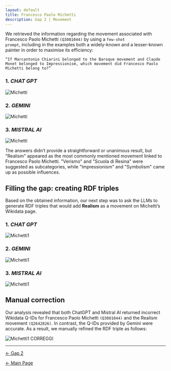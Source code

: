 ```yaml
---
layout: default
title: Francesco Paolo Michetti
description: Gap 2 | Movement
---
```


We retrieved the information regarding the movement associated with Francesco Paolo Michetti <code class="language-plaintext highlighter-rouge">(Q3081044)</code>
by using a <code class="language-plaintext highlighter-rouge">few-shot prompt</code>, including in the examples both a widely-known and a lesser-known painter in order to maximise its efficiency: 

```
“If Marcantonio Chiarini belonged to the Baroque movement and Claude Monet belonged to Impressionism, which movement did Francesco Paolo Michetti belong to?”
```

### 1. *CHAT GPT*

![Michetti](/abremipainters/assets/images/Immagine11.jpg)

### 2. *GEMINI*

![Michetti](/abremipainters/assets/images/Immagine12.jpg)

### 3. *MISTRAL AI*

![Michetti](/abremipainters/assets/images/Immagine13.jpg)

The answers didn’t provide a straightforward or unanimous result, but "Realism" appeared as the most commonly mentioned movement linked to Francesco Paolo Michetti. "Verismo" and "Scuola di Resina" were suggested as subcategories, while "Impressionism" and "Symbolism" came up as possible influences.

## Filling the gap: creating RDF triples

Based on the obtained information, our next step was to ask the LLMs to generate RDF triples that would add **Realism** as a movement on Michetti’s Wikidata page.

### 1. *CHAT GPT*

![Michetti1](/abremipainters/assets/images/Michetti1.png)

### 2. *GEMINI*

![Michetti1](/abremipainters/assets/images/Michetti2.png)

### 3. *MISTRAL AI* 

![Michetti1](/abremipainters/assets/images/Michetti3.png)

## Manual correction 

Our analysis revealed that both ChatGPT and Mistral AI returned incorrect Wikidata Q-IDs for Francesco Paolo Michetti <code class="language-plaintext highlighter-rouge">(Q3081044)</code> and the Realism movement <code class="language-plaintext highlighter-rouge">(Q2642826)</code>. In contrast, the Q-IDs provided by Gemini were accurate. As a result, we manually refined the RDF triple as follows:

![Michetti1](/abremipainters/assets/images/Michetti4.png) CORREGGI 


***

[← Gap 2](./gap2.md)

[← Main Page](./)
